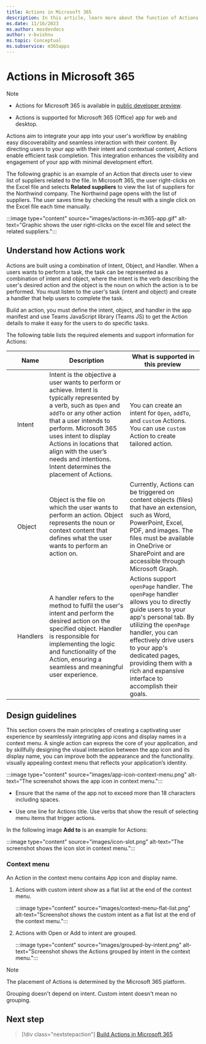 ```yaml
---
title: Actions in Microsoft 365
description: In this article, learn more about the function of Actions and its use cases. 
ms.date: 11/16/2023
ms.author: mosdevdocs
author: v-bvishnu
ms.topic: Conceptual
ms.subservice: m365apps
---
```

# Actions in Microsoft 365

> [!NOTE]
>
> * Actions for Microsoft 365 is available in [public developer preview](../resources/dev-preview/developer-preview-intro.md).
>
> * Actions is supported for Microsoft 365 (Office) app for web and desktop.

Actions aim to integrate your app into your user's workflow by enabling easy discoverability and seamless interaction with their content. By directing users to your app with their intent and contextual content, Actions enable efficient task completion. This integration enhances the visibility and engagement of your app with minimal development effort.

The following graphic is an example of an Action that directs user to view list of suppliers related to the file. In Microsoft 365, the user right-clicks on the Excel file and selects **Related suppliers** to view the list of suppliers for the Northwind company. The Northwind page opens with the list of suppliers. The user saves time by checking the result with a single click on the Excel file each time manually.

  :::image type="content" source="images/actions-in-m365-app.gif" alt-text="Graphic shows the user right-clicks on the excel file and select the related suppliers.":::

## Understand how Actions work

Actions are built using a combination of Intent, Object, and Handler. When a users wants to perform a task, the task can be represented as a combination of intent and object, where the intent is the verb describing the user's desired action and the object is the noun on which the action is to be performed. You must listen to the user's  task (intent and object) and create a handler that help users to complete the task.

Build an action, you must define the intent, object, and handler in the app manifest and use Teams JavaScript library (Teams JS) to get the Action details to make it easy for the users to do specific tasks.

The following table lists the required elements and support information for Actions:

| &nbsp; | Name | Description | What is supported in this preview  
| --- | --- | --- | ---|
| &nbsp; | Intent | Intent is the objective a user wants to perform or achieve. Intent is typically represented by a verb, such as `Open` and  `addTo` or any other action that a user intends to perform. Microsoft 365 uses intent to display Actions in locations that align with the user’s needs and intentions. Intent determines the placement of Actions. | You can create an intent for `Open`, `addTo`, and `custom` Actions. You can use `custom` Action to create tailored action. |
| &nbsp; | Object  | Object is the file on which the user wants to perform an action. Object represents the noun or context content that defines what the user wants to perform an action on.  | Currently, Actions can be triggered on content objects (files) that have an extension, such as Word, PowerPoint, Excel, PDF, and images. The files must be available in OneDrive or SharePoint and are accessible through Microsoft Graph. |
| &nbsp; | Handlers | A handler refers to the method to fulfil the user's intent and perform the desired action on the specified object. Handler is responsible for implementing the logic and functionality of the Action, ensuring a seamless and meaningful user experience. | Actions support `openPage` handler. The `openPage` handler allows you to directly guide users to your app's personal tab. By utilizing the `openPage` handler, you can effectively drive users to your app's dedicated pages, providing them with a rich and expansive interface to accomplish their goals. |

## Design guidelines

This section covers the main principles of creating a captivating user experience by seamlessly integrating app icons and display names in a context menu. A single action can express the core of your application, and by skillfully designing the visual interaction between the app icon and its display name, you can improve both the appearance and the functionality. visually appealing context menu that reflects your application’s identity.

:::image type="content" source="images/app-icon-context-menu.png" alt-text="The screenshot shows the app icon in context menu.":::

* Ensure that the name of the app not to exceed more than 18 characters including spaces.

* Use one line for Actions title. Use verbs that show the result of selecting menu items that trigger actions.

In the following image **Add to** is an example for Actions:

:::image type="content" source="images/icon-slot.png" alt-text="The screenshot shows the icon slot in context menu.":::

### Context menu

An Action in the context menu contains App icon and display name.

1. Actions with custom intent show as a flat list at the end of the context menu.

    :::image type="content" source="images/context-menu-flat-list.png" alt-text="Screenshot shows the custom intent as a flat list at the end of the context menu.":::

1. Actions with Open or Add to intent are grouped.

    :::image type="content" source="images/grouped-by-intent.png" alt-text="Screenshot shows the Actions grouped by intent in the context menu.":::

> [!NOTE]
>
> The placement of Actions is determined by the Microsoft 365 platform.
>
> Grouping doesn't depend on intent. Custom intent doesn't mean no grouping.

## Next step

> [!div class="nextstepaction"]
> [Build Actions in Microsoft 365](build-actions-in-m365.md)
